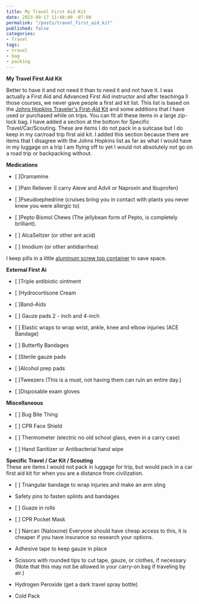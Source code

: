 ```yaml
---
title: My Travel First Aid Kit
date: 2023-09-17 11:48:00 -07:00
permalink: "/posts/travel_first_aid_kit"
published: false
categories:
- Travel
tags:
- travel
- bag
- packing
---
```


**My Travel First Aid Kit**

Better to have it and not need it than to need it and not have it.  I was actually a First Aid and Advanced First Aid instructor and after teachinga ll those courses, we never gave people a first aid kit list.  This list is based on the [Johns Hopkins Traveler's First-Aid Kit](https://www.hopkinsmedicine.org/health/wellness-and-prevention/travelers-firstaid-kit) and some additions that I have used or purchased while on trips.  You can fit all these items in a large zip-lock bag.  I have added a section at the bottom for Specific Travel/Car/Scouting.  These are items I do not pack in a suitcase but I do keep in my car/road trip first aid kit.  I added this section because there are items that I disagree with the Johns Hopkins list as far as what I would have in my luggage on a trip I am flying off to yet I would not absolutely not go on a road trip or backpacking without.  

**Medications**

* \[ \]Dramamine

* \[ \]Pain Reliever (I carry Aleve and Advil or Naproxin and Ibuprofen)

* \[ \]Pseudoephedrine (cruises bring you in contact with plants you never knew you were allergic to)

* \[ \]Pepto Bismol Chews (The jellybean form of Pepto, is completely brilliant).

* \[ \] AlcaSeltzer (or other ant acid)

* \[ \] Imodium (or other antidiarrhea)

I keep pills in a little [aluminum screw top container](https://www.amazon.com/Hulless-Aluminum-Refillable-Containers-Container/dp/B072MC3K86/ref=sr_1_2?crid=3JUWN1483R5KW&keywords=small\+aluminum\+tins\+with\+screw\+lids&qid=1694406204&sprefix=small\+aluminum\+tins\+with\+screw\+lids%2Caps%2C152&sr=8-2) to save space.

**External First Ai**

* \[ \]Triple antibiotic ointment

* \[ \]Hydrocortisone Cream

* \[ \]Band-Aids

* \[ \] Gauze pads 2 - inch and 4-inch

* \[ \] Elastic wraps to wrap wrist, ankle, knee and elbow injuries (ACE Bandage)

* \[ \] Butterfly Bandages

* \[ \]Sterile gauze pads

* \[ \]Alcohol prep pads

* \[ \]Tweezers (This is a must, not having them can ruin an entire day.)

* \[ \]Disposable exam gloves

**Miscellaneous**

* \[ \] Bug Bite Thing

* \[ \] CPR Face Shield

* \[ \] Thermometer (electric no old school glass, even in a carry case)

* \[ \] Hand Sanitizer or Antibacterial hand wipe

**Specific Travel / Car Kit / Scouting**\
  These are items I would not pack in luggage for trip, but would pack in a car first aid kit for when you are a distance from civilization.  

* \[ \] Triangular bandage to wrap injuries and make an arm sling

* Safety pins to fasten splints and bandages

* \[ \] Guaze in rolls

* \[ \] CPR Pocket Mask 

* \[ \] Narcan (Naloxone) Everyone should have cheap access to this, it is cheaper if you have insurance so research your options.  

* Adhesive tape to keep gauze in place

* Scissors with rounded tips to cut tape, gauze, or clothes, if necessary (Note that this may not be allowed in your carry-on bag if traveling by air.)

* Hydrogen Peroxide (get a dark travel spray bottle)

* Cold Pack
